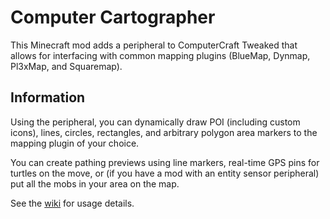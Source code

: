 # Computer Cartographer
This Minecraft mod adds a peripheral to ComputerCraft Tweaked that allows for interfacing with common mapping plugins (BlueMap, Dynmap, Pl3xMap, and Squaremap).

## Information
Using the peripheral, you can dynamically draw POI (including custom icons), lines, circles, rectangles, and arbitrary polygon area markers to the mapping plugin of your choice.

You can create pathing previews using line markers, real-time GPS pins for turtles on the move, or (if you have a mod with an entity sensor peripheral) put all the mobs in your area on the map.

See the [wiki](https://github.com/jonko0493/ComputerCartographer/wiki/Guide) for usage details.